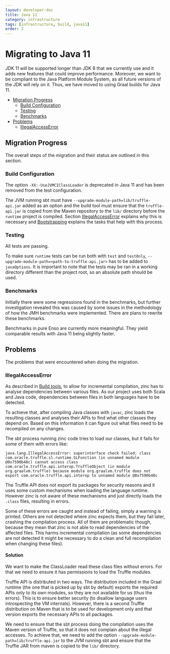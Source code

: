 ```yaml
---
layout: developer-doc
title: Java 11
category: infrastructure
tags: [infrastructure, build, java11]
order: 2
---
```


# Migrating to Java 11
JDK 11 will be supported longer than JDK 8 that we currently use and it adds new
features that could improve performance. Moreover, we want to be compliant to
the Java Platform Module System, as all future versions of the JDK will rely on
it. Thus, we have moved to using Graal builds for Java 11.

<!-- MarkdownTOC levels="2,3" autolink="true" -->

- [Migration Progress](#migration-progress)
  - [Build Configuration](#build-configuration)
  - [Testing](#testing)
  - [Benchmarks](#benchmarks)
- [Problems](#problems)
  - [IllegalAccessError](#illegalaccesserror)

<!-- /MarkdownTOC -->

## Migration Progress
The overall steps of the migration and their status are outlined in this
section.

### Build Configuration
The option `-XX:-UseJVMCIClassLoader` is deprecated in Java 11 and has been
removed from the test configuration. 

The JVM running sbt must have `--upgrade-module-path=lib/truffle-api.jar` added
as an option and the build tool must ensure that the `truffle-api.jar` is copied
from the Maven repository to the `lib/` directory before the `runtime` project
is compiled. Section [IllegalAccessError](#illegalaccesserror) explains why
this is necessary and [Bootstrapping](./sbt.md#bootstrapping) explains the tasks
that help with this process.

### Testing
All tests are passing.

To make sure `runtime` tests can be run both with `test` and `testOnly`,
`--upgrade-module-path=<path-to-truffle-api.jar>` has to be added to
`javaOptions`. It is important to note that the tests may be ran in a working
directory different than the project root, so an absolute path should be used.

### Benchmarks
Initially there were some regressions found in the benchmarks, but further
investigation revealed this was caused by some issues in the methodology of how
the JMH benchmarks were implemented. There are plans to rewrite these
benchmarks.

Benchmarks in pure Enso are currently more meaningful. They yield comparable
results with Java 11 being slightly faster.

## Problems
The problems that were encountered when doing the migration.

### IllegalAccessError
As described in [Build tools](sbt.md#incremental-compilation), to allow for
incremental compilation, zinc has to analyse dependencies between various files.
As our project uses both Scala and Java code, dependencies between files in both
languages have to be detected.

To achieve that, after compiling Java classes with `javac`, zinc loads the
resulting classes and analyses their APIs to find what other classes they depend
on. Based on this information it can figure out what files need to be recompiled
on any changes.

The sbt process running zinc code tries to load our classes, but it fails for
some of them with errors like:

```
java.lang.IllegalAccessError: superinterface check failed: class com.oracle.truffle.sl.runtime.SLFunction (in unnamed module @0x7590b48c) cannot access class com.oracle.truffle.api.interop.TruffleObject (in module org.graalvm.truffle) because module org.graalvm.truffle does not export com.oracle.truffle.api.interop to unnamed module @0x7590b48c
```

The Truffle API does not export its packages for security reasons and it uses
some custom mechanisms when loading the language runtime. However zinc is not
aware of these mechanisms and just directly loads the `.class` files, resulting
in errors.

Some of these errors are caught and instead of failing, simply a warning is
printed. Others are not detected where zinc expects them, but they fail later,
crashing the compilation process. All of them are problematic though, because
they mean that zinc is not able to read dependencies of the affected files. This
harms incremental compilation (as some dependencies are not detected it might be
necessary to do a clean and full recompilation when changing these files). 

#### Solution
We want to make the ClassLoader read these class files without errors. For that
we need to ensure it has permissions to load the Truffle modules.

Truffle API is distributed in two ways. The distribution included in the Graal
runtime (the one that is picked up by sbt by default) exports the required APIs
only to its own modules, so they are not available for us (thus the errors).
This is to ensure better security (to disallow language users introspecting the
VM internals). However, there is a second Truffle distribution on Maven that is
to be used for development only and that version exports the necessary APIs to
all packages.

We need to ensure that the sbt process doing the compilation uses the Maven
version of Truffle, so that it does not complain about the illegal accesses. To
achieve that, we need to add the option
`--upgrade-module-path=lib/truffle-api.jar` to the JVM running sbt and ensure
that the Truffle JAR from maven is copied to the `lib/` directory.
